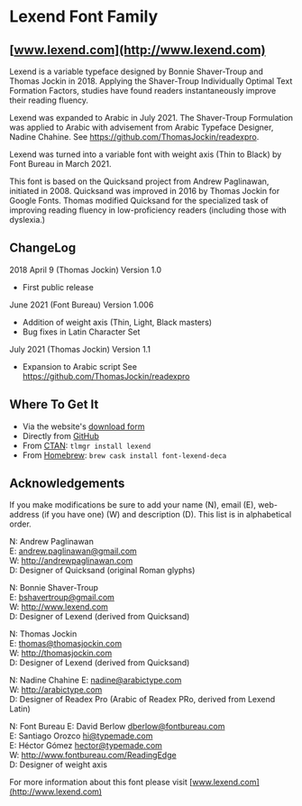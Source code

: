 # Lexend Font Family

## [www.lexend.com](http://www.lexend.com)

Lexend is a variable typeface designed by Bonnie Shaver-Troup and Thomas Jockin in 2018.
Applying the Shaver-Troup Individually Optimal Text Formation Factors, studies have found readers instantaneously improve their reading fluency.

Lexend was expanded to Arabic in July 2021. The Shaver-Troup Formulation was applied to Arabic with advisement from Arabic Typeface Designer, Nadine Chahine.
See <https://github.com/ThomasJockin/readexpro>.

Lexend was turned into a variable font with weight axis (Thin to Black) by Font Bureau in March 2021.

This font is based on the Quicksand project from Andrew Paglinawan, initiated in 2008.
Quicksand was improved in 2016 by Thomas Jockin for Google Fonts. Thomas modified Quicksand for the specialized task of improving reading fluency in low-proficiency readers (including those with dyslexia.)


## ChangeLog

2018 April 9 (Thomas Jockin) Version 1.0

- First public release

June 2021 (Font Bureau) Version 1.006

- Addition of weight axis (Thin, Light, Black masters)
- Bug fixes in Latin Character Set

July 2021 (Thomas Jockin) Version 1.1

- Expansion to Arabic script
See <https://github.com/ThomasJockin/readexpro>



##  Where To Get It

* Via the website's [download form](https://www.lexend.com/#download)
* Directly from [GitHub](https://github.com/ThomasJockin/lexend/tree/master/fonts)
* From [CTAN](https://www.ctan.org/pkg/lexend): `tlmgr install lexend`
* From [Homebrew](https://brew.sh/): `brew cask install font-lexend-deca`


## Acknowledgements

If you make modifications be sure to add your name (N), email (E), web-address (if you have one) (W) and description (D). This list is in alphabetical order.

N: Andrew Paglinawan  
E: <andrew.paglinawan@gmail.com>   
W: <http://andrewpaglinawan.com>  
D: Designer of Quicksand (original Roman glyphs)

N: Bonnie Shaver-Troup  
E: bshavertroup@gmail.com  
W: http://www.lexend.com  
D: Designer of Lexend (derived from Quicksand)

N: Thomas Jockin  
E: <thomas@thomasjockin.com>   
W: <http://thomasjockin.com>  
D: Designer of Lexend (derived from Quicksand)

N: Nadine Chahine 
E: <nadine@arabictype.com>   
W: <http://arabictype.com>  
D: Designer of Readex Pro (Arabic of Readex PRo, derived from Lexend Latin)

N: Font Bureau
E: David Berlow <dberlow@fontbureau.com><br/>
E: Santiago Orozco <hi@typemade.com><br/>
E: Héctor Gómez <hector@typemade.com><br/>
W: <http://www.fontbureau.com/ReadingEdge><br/>
D: Designer of weight axis

For more information about this font please visit [www.lexend.com](http://www.lexend.com)
